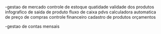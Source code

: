 -gestao de mercado
	controle de estoque
	quatidade
	validade dos produtos
	infografico de saida de produto
	fluxo de caixa
	pdvs
	calculadora automatica de preço de compras
	controle financeiro
	cadastro de produtos
	orçamentos

-gestao de contas mensais
